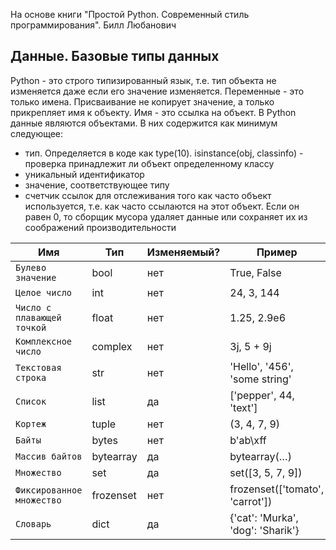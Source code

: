 На основе книги "Простой Python. Современный стиль программирования". Билл Любанович
## Данные. Базовые типы данных
Python - это строго типизированный язык, т.е. тип объекта не изменяется даже если его значение изменяется.
Переменные - это только имена. Присваивание не копирует значение, а только прикрепляет имя к объекту. Имя - это ссылка на объект. В Python данные являются объектами. В них содержится как минимум следующее:
- тип. Определяется в коде как type(10). isinstance(obj, classinfo) - проверка принадлежит ли объект определенному классу
- уникальный идентификатор
- значение, соответствующее типу
- счетчик ссылок для отслеживания того как часто объект используется, т.е. как часто ссылаются на этот объект. Если он равен 0, то сборщик мусора удаляет данные или сохраняет их из соображений производительности

| Имя | Тип | Изменяемый? | Пример | 
| --- | --- | --- | --- | 
| `Булево значение` | bool | нет | True, False |
| `Целое число` | int | нет | 24, 3, 144 |
| `Число с плавающей точкой` | float | нет | 1.25, 2.9e6 |
| `Комплексное число` | complex | нет | 3j, 5 + 9j |
| `Текстовая строка` | str | нет | 'Hello', '456', 'some string' |
| `Список` | list | да | ['pepper', 44, 'text'] |
| `Кортеж` | tuple | нет | (3, 4, 7, 9) |
| `Байты` | bytes | нет | b'ab\xff |
| `Массив байтов` | bytearray | да | bytearray(…)  |
| `Множество` | set | да | set([3, 5, 7, 9]) |
| `Фиксированное множество` | frozenset | нет | frozenset(['tomato', 'carrot']) |
| `Словарь` | dict| да | {'cat': 'Murka', 'dog': 'Sharik'} |
